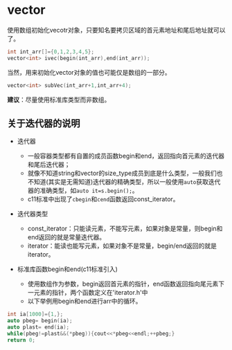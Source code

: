 # vector
使用数组初始化vecotr对象，只要知名要拷贝区域的首元素地址和尾后地址就可以了。
```c++
int int_arr[]={0,1,2,3,4,5};
vector<int> ivec(begin(int_arr),end(int_arr));
```
当然，用来初始化vector对象的值也可能仅是数组的一部分。
```c++
vector<int> subVec(int_arr+1,int_arr+4);
```

**建议**：尽量使用标准库类型而非数组。

## 关于迭代器的说明
- 迭代器
  - 一般容器类型都有自置的成员函数begin和end，返回指向首元素的迭代器和尾后迭代器；
  - 就像不知道string和vector的size_type成员到底是什么类型，一般我们也不知道(其实是无需知道)迭代器的精确类型，所以一般使用`auto`获取迭代器的准确类型，如`auto it=s.begin();`。
  - c11标准中出现了`cbegin`和`cend`函数返回const_iterator。

- 迭代器类型
  - const_iterator：只能读元素，不能写元素，如果对象是常量，则begin和end返回的就是常量迭代器。
  - iterator：能读也能写元素，如果对象不是常量，begin/end返回的就是iterator。

- 标准库函数begin和end(c11标准引入)
  - 使用数组作为参数，begin返回首元素的指针，end函数返回指向尾元素下一元素的指针，两个函数定义在'iterator.h'中
  - 以下举例用begin和end进行arr中的循环。
```c++
int ia[1000]={1,};
auto pbeg= begin(ia);
auto plast= end(ia);
while(pbeg!=plast&&(*pbeg)){cout<<*pbeg<<endl;++pbeg;}
return 0;

```


